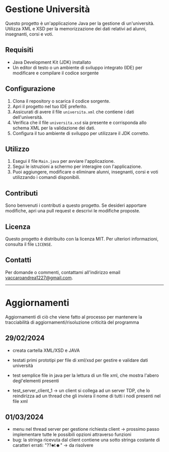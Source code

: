 # Gestione Università

Questo progetto è un'applicazione Java per la gestione di un'università. Utilizza XML e XSD per la memorizzazione dei dati relativi ad alunni, insegnanti, corsi e voti.

## Requisiti

- Java Development Kit (JDK) installato
- Un editor di testo o un ambiente di sviluppo integrato (IDE) per modificare e compilare il codice sorgente

## Configurazione

1. Clona il repository o scarica il codice sorgente.
2. Apri il progetto nel tuo IDE preferito.
3. Assicurati di avere il file `universita.xml` che contiene i dati dell'università.
4. Verifica che il file `universita.xsd` sia presente e corrisponda allo schema XML per la validazione dei dati.
5. Configura il tuo ambiente di sviluppo per utilizzare il JDK corretto.

## Utilizzo

1. Esegui il file `Main.java` per avviare l'applicazione.
2. Segui le istruzioni a schermo per interagire con l'applicazione.
3. Puoi aggiungere, modificare o eliminare alunni, insegnanti, corsi e voti utilizzando i comandi disponibili.

## Contributi

Sono benvenuti i contributi a questo progetto. Se desideri apportare modifiche, apri una pull request e descrivi le modifiche proposte.

## Licenza

Questo progetto è distribuito con la licenza MIT. Per ulteriori informazioni, consulta il file `LICENSE`.

## Contatti

Per domande o commenti, contattami all'indirizzo email [vaccaroandrea1227@gmail.com](mailto:vaccaroandrea1227@gmail.com).

----------------------------

# Aggiornamenti

Aggiornamenti di ciò che viene fatto al processo per mantenere la tracciabilità di aggiornamenti/risoluzione criticità del programma

## 29/02/2024

- creata cartella XML/XSD e JAVA

- testati primi prototipi per file di xml/xsd per gestire e validare dati università

- test semplice file in java per la lettura di un file xml, che mostra l'abero degl'elementi presenti

- test_server_client_1 -> un client si collega ad un server TDP, che lo reindirizza ad un thread che gli inviera il nome di tutti i nodi presenti nel file xml 

## 01/03/2024

- menu nel thread server per gestione richiesta client -> prossimo passo implementare tutte le possibili opzioni attraverso funzioni
- bug: la stringa ricevuta dal client contiene una sotto stringa costante di caratteri errati: "??♣t☻" -> da risolvere